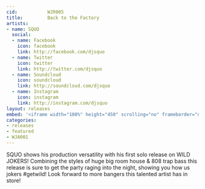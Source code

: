 ```yaml
---
cid:           WJR005
title:         Back to the Factory
artists: 
- name: SQUO
  social:
  - name: Facebook
    icon: facebook
    link: http://facebook.com/djsquo
  - name: Twitter
    icon: twitter
    link: http://twitter.com/djsquo
  - name: Soundcloud
    icon: soundcloud
    link: http://soundcloud.com/djsquo
  - name: Instagram
    icon: instagram
    link: http://instagram.com/djsquo
layout: releases
embed: '<iframe width="100%" height="450" scrolling="no" frameborder="no" src="https://w.soundcloud.com/player/?url=https%3A//api.soundcloud.com/tracks/191608185&amp;auto_play=false&amp;hide_related=false&amp;show_comments=true&amp;show_user=true&amp;show_reposts=false&amp;visual=true"></iframe>'
categories:
- releases
- featured
- WJA001
---
```


SQUO shows his production versatility with his first solo release on WILD JOKERS! Combining the styles of huge big room house & 808 trap bass this release is sure to get the party raging into the night, showing you how us jokers #getwild! Look forward to more bangers this talented artist has in store!
